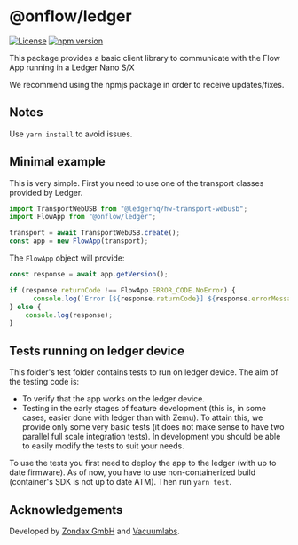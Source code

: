 # @onflow/ledger

[![License](https://img.shields.io/badge/License-Apache%202.0-blue.svg)](https://opensource.org/licenses/Apache-2.0)
[![npm version](https://badge.fury.io/js/%40onflow%2Fledger.svg)](https://www.npmjs.com/package/@onflow/ledger)

This package provides a basic client library to communicate with the Flow App running in a Ledger Nano S/X

We recommend using the npmjs package in order to receive updates/fixes.

## Notes

Use `yarn install` to avoid issues.

## Minimal example

This is very simple. First you need to use one of the transport classes provided by Ledger.

```js
import TransportWebUSB from "@ledgerhq/hw-transport-webusb";
import FlowApp from "@onflow/ledger";

transport = await TransportWebUSB.create();
const app = new FlowApp(transport);
```

The `FlowApp` object will provide:

```js
const response = await app.getVersion();

if (response.returnCode !== FlowApp.ERROR_CODE.NoError) {
      console.log(`Error [${response.returnCode}] ${response.errorMessage}`);
} else {
    console.log(response);
}
```

## Tests running on ledger device

This folder's test folder contains tests to run on ledger device. The aim of the testing code is:
- To verify that the app works on the ledger device. 
- Testing in the early stages of feature development (this is, in some cases, easier done with ledger than with Zemu).
To attain this, we provide only some very basic tests (it does not make sense to have two parallel full scale integration tests). In development you should be able to easily modify the tests to suit your needs. 

To use the tests you first need to deploy the app to the ledger (with up to date firmware). As of now, you have to use non-containerized build (container's SDK is not up to date ATM). Then run `yarn test`. 

## Acknowledgements

Developed by [Zondax GmbH](https://zondax.ch/) and [Vacuumlabs](https://vacuumlabs.com/).
